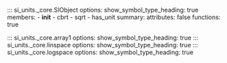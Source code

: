 ::: si_units._core.SIObject
    options:
      show_symbol_type_heading: true
      members:
        - __init__
        - cbrt
        - sqrt
        - has_unit
      summary: 
        attributes: false
        functions: true

::: si_units._core.array1
    options:
          show_symbol_type_heading: true
::: si_units._core.linspace
    options:
          show_symbol_type_heading: true
::: si_units._core.logspace
    options:
      show_symbol_type_heading: true
